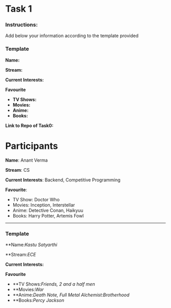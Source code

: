 # Task 1

### Instructions: 

Add below your information according to the template provided

### Template

**Name:** 

**Stream:** 

**Current Interests:** 

**Favourite** 

- **TV Shows:**
- **Movies:** 
- **Anime:** 
- **Books:**

**Link to Repo of Task0:**

# Participants

**Name**: Anant Verma

**Stream**: CS

**Current Interests**: Backend, Competitive Programming

**Favourite**: 

- TV Show: Doctor Who
- Movies: Inception, Interstellar
- Anime: Detective Conan, Haikyuu
- Books: Harry Potter, Artemis Fowl

___
### Template

**Name:*Kastu Satyarthi* 

**Stream:*ECE* 

**Current Interests:** 

**Favourite** 

- **TV Shows:*Friends, 2 and a half men*
- **Movies:*War* 
- **Anime:*Death Note, Full Metal Alchemist:Brotherhood* 
- **Books:*Percy Jackson*


